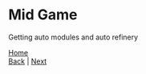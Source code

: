 # Mid Game
Getting auto modules and auto refinery

[Home](../README.md)  
[Back](Early%20Game.md) | [Next](Late%20Game.md)